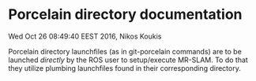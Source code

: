 # Porcelain directory documentation

Wed Oct 26 08:49:40 EEST 2016, Nikos Koukis

Porcelain directory launchfiles (as in git-porcelain commands) are to be
launched *directly* by the ROS user to setup/execute MR-SLAM. To do that they
utilize plumbing launchfiles found in their corresponding directory.


